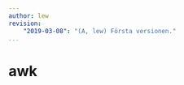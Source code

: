 ```yaml
---
author: lew
revision:
    "2019-03-08": "(A, lew) Första versionen."
...
```


awk
=======================
